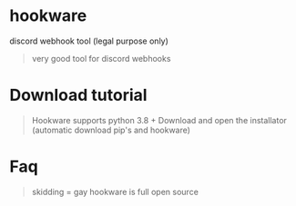 # hookware
discord webhook tool (legal purpose only)

> very good tool for discord webhooks

# Download tutorial

> Hookware supports python 3.8 +
> Download and open the installator (automatic download pip's and hookware)

# Faq

> skidding =  gay
> hookware is full open source
